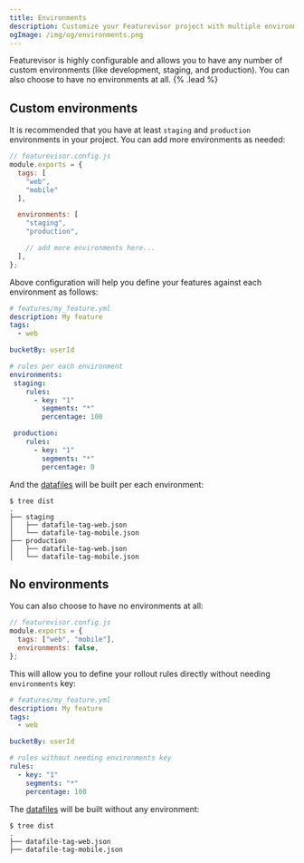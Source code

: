 ```yaml
---
title: Environments
description: Customize your Featurevisor project with multiple environments
ogImage: /img/og/environments.png
---
```


Featurevisor is highly configurable and allows you to have any number of custom environments (like development, staging, and production). You can also choose to have no environments at all. {% .lead %}

## Custom environments

It is recommended that you have at least `staging` and `production` environments in your project. You can add more environments as needed:

```js
// featurevisor.config.js
module.exports = {
  tags: [
    "web",
    "mobile"
  ],

  environments: [
    "staging",
    "production",

    // add more environments here...
  ],
};
```

Above configuration will help you define your features against each environment as follows:

```yml
# features/my_feature.yml
description: My feature
tags:
  - web

bucketBy: userId

# rules per each environment
environments:
 staging:
    rules:
      - key: "1"
        segments: "*"
        percentage: 100

 production:
    rules:
      - key: "1"
        segments: "*"
        percentage: 0
```

And the [datafiles](/docs/building-datafiles) will be built per each environment:

```
$ tree dist
.
├── staging
│   ├── datafile-tag-web.json
│   └── datafile-tag-mobile.json
├── production
│   ├── datafile-tag-web.json
│   └── datafile-tag-mobile.json
```

## No environments

You can also choose to have no environments at all:

```js
// featurevisor.config.js
module.exports = {
  tags: ["web", "mobile"],
  environments: false,
};
```

This will allow you to define your rollout rules directly without needing `environments` key:

```yml
# features/my_feature.yml
description: My feature
tags:
  - web

bucketBy: userId

# rules without needing environments key
rules:
  - key: "1"
    segments: "*"
    percentage: 100
```

The [datafiles](/docs/building-datafiles) will be built without any environment:

```
$ tree dist
.
├── datafile-tag-web.json
├── datafile-tag-mobile.json
```
